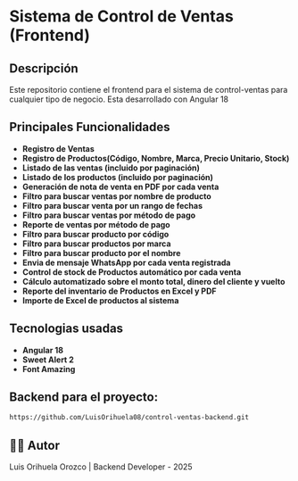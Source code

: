 # Sistema de Control de Ventas (Frontend)

## Descripción
Este repositorio contiene el frontend para el sistema de control-ventas para cualquier tipo de negocio. Esta desarrollado con Angular 18

## Principales Funcionalidades
- **Registro de Ventas**
- **Registro de Productos(Código, Nombre, Marca, Precio Unitario, Stock)**
- **Listado de las ventas (incluido por paginación)**
- **Listado de los productos (incluido por paginación)**
- **Generación de nota de venta en PDF por cada venta**
- **Filtro para buscar ventas por nombre de producto**
- **Filtro para buscar venta por un rango de fechas**
- **Filtro para buscar ventas por método de pago**
- **Reporte de ventas por método de pago**
- **Filtro para buscar producto por código**
- **Filtro para buscar productos por marca**
- **Filtro para buscar producto por el nombre**
- **Envia de mensaje WhatsApp por cada venta registrada**
- **Control de stock de Productos automático por cada venta**
- **Cálculo automatizado sobre el monto total, dinero del cliente y vuelto**
- **Reporte del inventario de Productos en Excel y PDF**
- **Importe de Excel de productos al sistema**

## Tecnologias usadas
- **Angular 18**
- **Sweet Alert 2**
- **Font Amazing**

## Backend para el proyecto:
   ```bash
   https://github.com/LuisOrihuela08/control-ventas-backend.git
   ```

## 👨‍💻 Autor
Luis Orihuela Orozco | 
Backend Developer - 2025
